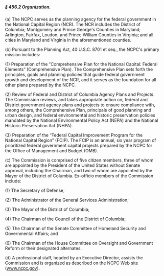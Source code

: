 ##### § 456.2 Organization. #####

(a) The NCPC serves as the planning agency for the federal government in the National Capital Region (NCR). The NCR includes the District of Columbia; Montgomery and Prince George's Counties in Maryland; Arlington, Fairfax, Loudon, and Prince William Counties in Virginia; and all cities in Maryland and Virginia in the aforementioned counties.

(b) Pursuant to the Planning Act, 40 U.S.C. 8701 et seq., the NCPC's primary mission includes:

(1) Preparation of the “Comprehensive Plan for the National Capital: Federal Elements” (Comprehensive Plan). The Comprehensive Plan sets forth the principles, goals and planning policies that guide federal government growth and development of the NCR, and it serves as the foundation for all other plans prepared by the NCPC.

(2) Review of Federal and District of Columbia Agency Plans and Projects. The Commission reviews, and takes appropriate action on, federal and District government agency plans and projects to ensure compliance with, among others, the Comprehensive Plan, principals of good planning and urban design, and federal environmental and historic preservation policies mandated by the National Environmental Policy Act (NEPA) and the National Historic Preservation Act (NHPA).

(3) Preparation of the “Federal Capital Improvement Program for the National Capital Region” (FCIP). The FCIP is an annual, six year program of prioritized federal government capital projects prepared by the NCPC for the Office of Management and Budget (OMB).

(c) The Commission is comprised of five citizen members, three of whom are appointed by the President of the United States without Senate approval, including the Chairman, and two of whom are appointed by the Mayor of the District of Columbia. Ex-officio members of the Commission include:

(1) The Secretary of Defense;

(2) The Administrator of the General Services Administration;

(3) The Mayor of the District of Columbia;

(4) The Chairman of the Council of the District of Columbia;

(5) The Chairman of the Senate Committee of Homeland Security and Governmental Affairs; and

(6) The Chairman of the House Committee on Oversight and Government Reform or their designated alternates.

(d) A professional staff, headed by an Executive Director, assists the Commission and is organized as described on the NCPC Web site (www.ncpc.gov).
